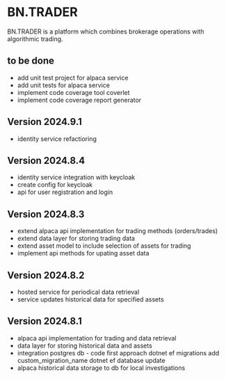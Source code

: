 # BN.TRADER 

BN.TRADER is a platform which combines brokerage operations with algorithmic trading.


## to be done

- add unit test project for alpaca service
- add unit tests for alpaca service
- implement code coverage tool coverlet
- implement code coverage report generator 

## Version 2024.9.1

- identity service refactioring

## Version 2024.8.4

- identity service integration with keycloak 
- create config for keycloak
- api for user registration and login

## Version 2024.8.3

- extend alpaca api implementation for trading methods (orders/trades)
- extend data layer for storing trading data
- extend asset model to include selection of assets for trading
- implement api methods for upating asset data

## Version 2024.8.2

- hosted service for periodical data retrieval
- service updates historical data for specified assets

## Version 2024.8.1

- alpaca api implementation for trading and data retrieval
- data layer for storing historical data and assets
- integration postgres db - code first approach
	dotnet ef migrations add custom_migration_name
	dotnet ef database update
- alpaca historical data storage to db for local investigations


